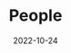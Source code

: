 ---
title: People
date: 2022-10-24

type: landing

sections:
  - block: people
    content:
      title: Meet the Team
      # Choose which groups/teams of users to display.
      #   Edit `user_groups` in each user's profile to add them to one or more of these groups.
      user_groups:
          - Current  members
          - Alumni 




      sort_by: Params.first_name
      sort_ascending: true
    design:
      show_interests: false
      show_role: true
      show_social: false
---